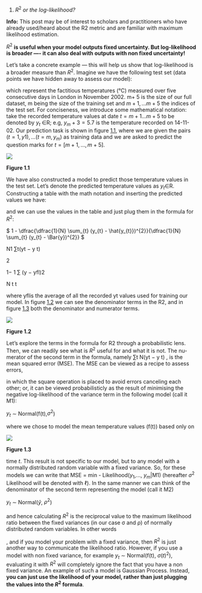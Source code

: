   <!-- KaTeX -->
  <link rel="stylesheet" href="https://cdn.jsdelivr.net/npm/katex@0.11.1/dist/katex.min.css" integrity="sha384-zB1R0rpPzHqg7Kpt0Aljp8JPLqbXI3bhnPWROx27a9N0Ll6ZP/+DiW/UqRcLbRjq" crossorigin="anonymous">

  <!-- The loading of KaTeX is deferred to speed up page rendering -->
  <script defer src="https://cdn.jsdelivr.net/npm/katex@0.11.1/dist/katex.min.js" integrity="sha384-y23I5Q6l+B6vatafAwxRu/0oK/79VlbSz7Q9aiSZUvyWYIYsd+qj+o24G5ZU2zJz" crossorigin="anonymous"></script>

  <!-- To automatically render math in text elements, include the auto-render extension: -->
  <script defer src="https://cdn.jsdelivr.net/npm/katex@0.11.1/dist/contrib/auto-render.min.js" integrity="sha384-kWPLUVMOks5AQFrykwIup5lo0m3iMkkHrD0uJ4H5cjeGihAutqP0yW0J6dpFiVkI" crossorigin="anonymous"
      onload="renderMathInElement(document.body);"></script>






1. $R^2$ *or the log-likelihood?*


**Info:** This post may be of interest to scholars and practitioners who have already used/heard about the R2 metric and are familiar with maximum likelihood estimation.

$R^2$ **is useful when your model outputs fixed uncertainty. But log-likelihood is broader —- it can also deal with outputs with non fixed uncertainty!**

Let’s take a concrete example — this will help us show that log-likelihood is a broader measure than $R^2$. Imagine we have the following test set (data points we have hidden away to assess our model):


which represent the factitious temperatures (°C) measured over five consecutive days in London in November 2002. m+ 5 is the size of our full dataset, m being the size of the training set and $m+1,... m+5$ the indices of the test set. For conciseness, we introduce some mathematical notation: take the recorded temperature values at date $t = m+1...m+5$ to be denoted by $y_t$ ∈R; e.g, $y_m+3 = 5.7$ is the temperature recorded on 14-11-02. Our prediction task is shown in figure [1.1](#_page1_x110.55_y92.49), where we are given the pairs $(t = 1,y1),...(t = m,y_m)$ as training data and we are asked to predict the question marks for $t = [m+1,..., m+5]$.

![](Aspose.Words.4d1b0535-6bb4-4c0b-96f2-44ffaf52ae9c.003.png)

**Figure 1.1**

We have also constructed a model to predict those temperature values in the test set. Let’s denote the predicted temperature values as $y_t$∈R. Constructing a table with the math notation and inserting the predicted values we have:


and we can use the values in the table and just plug them in the formula for $R^2$:

$
 1 - \dfrac{\dfrac{1}{N} \sum_{t} (y_{t} - \hat{y_{t}})^{2}}{\dfrac{1}{N} \sum_{t} (y_{t} - \Bar{y})^{2}} 
$

N1 ∑t(yt − y t)

2

1− 1 ∑ (y − yfl)2

N t t

where yflis the average of all the recorded yt values used for training our model. In figure [1.2](#_page2_x110.55_y176.62) we can see the denominator terms in the R2, and in figure [1.3](#_page3_x110.55_y34.85) both the denominator and numerator terms.

![](Aspose.Words.4d1b0535-6bb4-4c0b-96f2-44ffaf52ae9c.005.png)

**Figure 1.2**

Let’s explore the terms in the formula for R2 through a probabilistic lens. Then, we can readily see what is $R^2$ useful for and what it is not. The nu-merator of the second term in the formula, namely ∑t N(yt − y t) , is the mean squared error (MSE). The MSE can be viewed as a recipe to assess errors,

in which the square operation is placed to avoid errors canceling each other; or, it can be viewed probabilisticly as the result of minimising the negative log-likelihood of the variance term in the following model (call it M1):

$y_t$ ∼ Normal(f(t),$σ^2$)

where we chose to model the mean temperature values (f(t)) based only on

![](Aspose.Words.4d1b0535-6bb4-4c0b-96f2-44ffaf52ae9c.006.png)

**Figure 1.3**

time $t$. This result is not specific to our model, but to any model with a normally distributed random variable with a fixed variance. So, for these models we can write that MSE = min - Likelihood($y_1$,..., $y_m$|M1) (hereafter $σ^2$ Likelihood will be denoted with ℓ). In the same manner we can think of the denominator of the second term representing the model (call it M2)

$y_t$  ∼ Normal($\hat{y}$, $ρ^2$)


and hence calculating $R^2$ is the reciprocal value to the maximum likelihood ratio between the fixed variances (in our case σ and ρ) of normally distributed random variables. In other words



, and if you model your problem with a fixed variance, then $R^2$ is just another way to communicate the likelihood ratio. However, if you use a model with non fixed variance, for example $y_t$ ∼ Normal(f(t), $σ(t)^2$), evaluating it with $R^2$ will completely ignore the fact that you have a non fixed variance. An example of such a model is Gaussian Process. Instead, **you can just use the likelihood of your model, rather than just plugging the values into the $R^2$ formula**.
